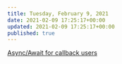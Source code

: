 ```yaml
---
title: Tuesday, February 9, 2021
date: 2021-02-09 17:25:17+00:00
updated: 2021-02-09 17:25:17+00:00
published: true
---
```


[Async/Await for callback users](/async-await-for-callback-users/)

